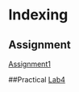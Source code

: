 # Indexing
## Assignment

[Assignment1](https://github.com/Ggarii/EAD/tree/main/Assignment/Assignment1)

##Practical
[Lab4](https://github.com/Ggarii/EAD/tree/main/Practical/Lab4)